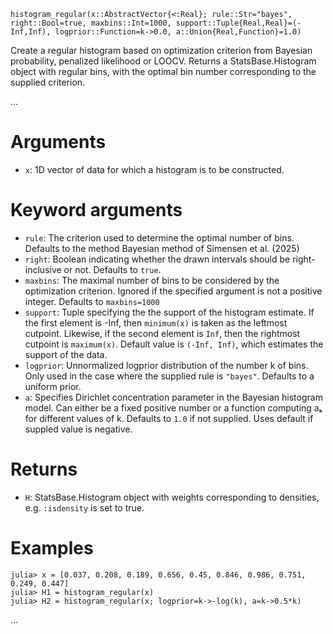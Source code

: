 ```
histogram_regular(x::AbstractVector{<:Real}; rule::Str="bayes", right::Bool=true, maxbins::Int=1000, support::Tuple{Real,Real}=(-Inf,Inf), logprior::Function=k->0.0, a::Union{Real,Function}=1.0)
```

Create a regular histogram based on optimization criterion from Bayesian probability, penalized likelihood or LOOCV. Returns a StatsBase.Histogram object with regular bins, with the optimal bin number corresponding to the supplied criterion.

...

# Arguments

  * `x`: 1D vector of data for which a histogram is to be constructed.

# Keyword arguments

  * `rule`: The criterion used to determine the optimal number of bins. Defaults to the method Bayesian method of Simensen et al. (2025)
  * `right`: Boolean indicating whether the drawn intervals should be right-inclusive or not. Defaults to `true`.
  * `maxbins`: The maximal number of bins to be considered by the optimization criterion. Ignored if the specified argument is not a positive integer. Defaults to `maxbins=1000`
  * `support`: Tuple specifying the the support of the histogram estimate. If the first element is -Inf, then `minimum(x)` is taken as the leftmost cutpoint. Likewise, if the second element is `Inf`, then the rightmost cutpoint is `maximum(x)`. Default value is `(-Inf, Inf)`, which estimates the support of the data.
  * `logprior`: Unnormalized logprior distribution of the number k of bins. Only used in the case where the supplied rule is `"bayes"`. Defaults to a uniform prior.
  * `a`: Specifies Dirichlet concentration parameter in the Bayesian histogram model. Can either be a fixed positive number or a function computing aₖ for different values of k. Defaults to `1.0` if not supplied. Uses default if suppled value is negative.

# Returns

  * `H`: StatsBase.Histogram object with weights corresponding to densities, e.g. `:isdensity` is set to true.

# Examples

```
julia> x = [0.037, 0.208, 0.189, 0.656, 0.45, 0.846, 0.986, 0.751, 0.249, 0.447]
julia> H1 = histogram_regular(x)
julia> H2 = histogram_regular(x; logprior=k->-log(k), a=k->0.5*k)
```

...
